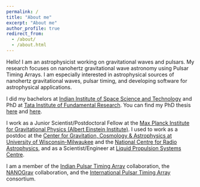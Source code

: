 ```yaml
---
permalink: /
title: "About me"
excerpt: "About me"
author_profile: true
redirect_from: 
  - /about/
  - /about.html
---
```


Hello! I am an astrophysicist working on gravitational waves and pulsars. 
My research focuses on nanohertz gravitational wave astronomy using Pulsar Timing Arrays. 
I am especially interested in astrophysical sources of nanohertz gravitational waves, pulsar timing, and developing software for astrophysical applications.

I did my bachelors at [Indian Institute of Space Science and Technology](https://iist.ac.in/) and PhD at [Tata Institute of Fundamental Research](https://main.tifr.res.in/). 
You can find my PhD thesis [here](http://dx.doi.org/10.13140/RG.2.2.28080.64008) and [here](http://hdl.handle.net/10603/370757). 

I work as a Junior Scientist/Postdoctoral Fellow at the [Max Planck Institute for Gravitational Physics (Albert Einstein Institute)](https://www.aei.mpg.de/).
I used to work as a postdoc at the [Center for Gravitation, Cosmology & Astrophysics at University of Wisconsin-Milwaukee](https://cgca.uwm.edu/index.html) and the [National Centre for Radio Astrophysics](http://www.ncra.tifr.res.in/ncra/main),
and as a Scientist/Engineer at [Liquid Propulsion Systems Centre](https://www.lpsc.gov.in/). 

I am a member of the [Indian Pulsar Timing Array](http://inpta.iitr.ac.in/) collaboration, the [NANOGrav](http://nanograv.org/) collaboration, and the [International Pulsar Timing Array](http://ipta4gw.org/) consortium.
